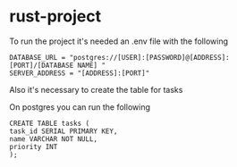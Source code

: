 # rust-project

To run the project it's needed an .env file with the following 

```
DATABASE_URL = "postgres://[USER]:[PASSWORD]@[ADDRESS]:[PORT]/[DATABASE NAME] "
SERVER_ADDRESS = "[ADDRESS]:[PORT]"
```

Also it's necessary to create the table for tasks

On postgres you can run the following

```
CREATE TABLE tasks (
task_id SERIAL PRIMARY KEY,
name VARCHAR NOT NULL,
priority INT
);
```
